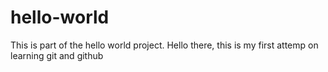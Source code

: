# hello-world
This is part of the hello world project.
Hello there, this is my first attemp on learning git and github
